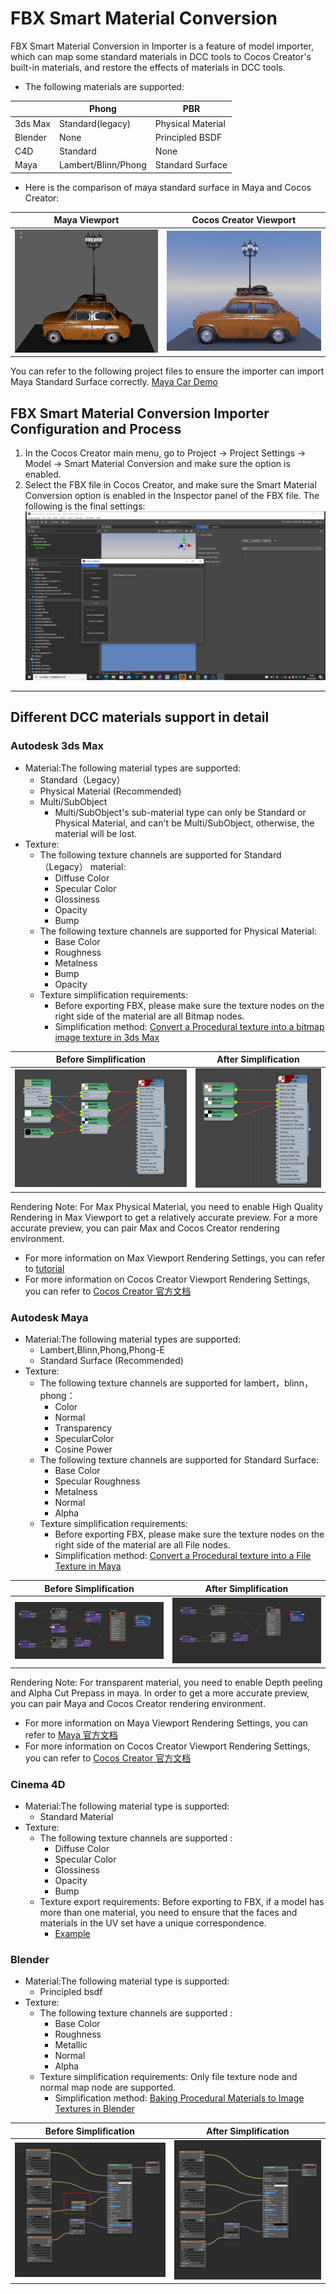# FBX Smart Material Conversion
FBX Smart Material Conversion in Importer is a feature of model importer, which can map some standard materials in DCC tools to Cocos Creator's built-in materials, and restore the effects of materials in DCC tools.
* The following materials are supported:

|         | Phong               | PBR               |
|---------|---------------------|-------------------|
| 3ds Max | Standard(legacy)    | Physical Material |
| Blender | None                | Principled BSDF   |
| C4D     | Standard            | None              |
| Maya    | Lambert/Blinn/Phong | Standard Surface  |
 
* Here is the comparison of maya standard surface in Maya and Cocos Creator:

| Maya Viewport              | Cocos Creator Viewport       |
|----------------------------|------------------------------|
| ![Maya](maya-viewport.png) | ![cocos](cocos-viewport.png) |

You can refer to the following project files to ensure the importer can import Maya Standard Surface correctly.
 [Maya Car Demo](maya_car.zip)

## FBX Smart Material Conversion Importer Configuration and Process
1. In the Cocos Creator main menu, go to Project -> Project Settings -> Model -> Smart Material Conversion and make sure the option is enabled.
2. Select the FBX file in Cocos Creator, and make sure the Smart Material Conversion option is enabled in the Inspector panel of the FBX file.
The following is the final settings:
![img_6.png](enable-smart-conversion.png)

---
## Different DCC materials support in detail
### Autodesk 3ds Max
- Material:The following material types are supported:
  - Standard（Legacy）
  - Physical Material (Recommended)
  - Multi/SubObject
    - Multi/SubObject's sub-material type can only be Standard or Physical Material, and can't be Multi/SubObject, otherwise, the material will be lost.
- Texture:
  - The following texture channels are supported for Standard（Legacy） material:
    - Diffuse Color
    - Specular Color 
    - Glossiness 
    - Opacity 
    - Bump
  - The following texture channels are supported for Physical Material:
    - Base Color 
    - Roughness
    - Metalness
    - Bump
    - Opacity
  - Texture simplification requirements:
    - Before exporting FBX, please make sure the texture nodes on the right side of the material are all Bitmap nodes. 
    - Simplification method: [Convert a Procedural texture into a bitmap image texture in 3ds Max](https://knowledge.autodesk.com/support/3ds-Max/learn-explore/caas/sfdcarticles/sfdcarticles/How-to-convert-a-Procedural-texture-into-a-bitmap-image-texture-in-3ds-Max-for-fbx-export.html)
        

| Before Simplification | After Simplification    |
|-----------------------|-------------------------|
| ![img.png](img.png)   | ![img_1.png](img_1.png) |

Rendering Note: For Max Physical Material, you need to enable High Quality Rendering in Max Viewport to get a relatively accurate preview. For a more accurate preview, you can pair Max and Cocos Creator rendering environment.
* For more information on Max Viewport Rendering Settings, you can refer to [tutorial](https://www.youtube.com/watch?v=82hhg8Q1nus&list=PL9xXzsdQ6pbZGBnVSKMBO_BCYjzmFTj0R&index=2)
* For more information on Cocos Creator Viewport Rendering Settings, you can refer to [Cocos Creator 官方文档](https://docs.cocos.com/creator/manual/zh/module-map/graphics.html)

### Autodesk Maya
- Material:The following material types are supported:
  - Lambert,Blinn,Phong,Phong-E
  - Standard Surface (Recommended)
- Texture:
  - The following texture channels are supported for lambert，blinn，phong：
    - Color
    - Normal
    - Transparency
    - SpecularColor
    - Cosine Power
  - The following texture channels are supported for Standard Surface:
    - Base Color
    - Specular Roughness 
    - Metalness
    - Normal 
    - Alpha
  - Texture simplification requirements:
    - Before exporting FBX, please make sure the texture nodes on the right side of the material are all File nodes. 
    - Simplification method: [Convert a Procedural texture into a File Texture in Maya](https://knowledge.autodesk.com/support/Maya/learn-explore/caas/CloudHelp/cloudhelp/2016/ENU/Maya/files/GUID-0F504570-CB7A-49D3-A7A2-83438C353A9C-htm.html)

| Before Simplification   | After Simplification     |
|-------------------------|--------------------------|
| ![img_2.png](img_2.png) | ![img_3.png](img_3.png)  |

Rendering Note: For transparent material, you need to enable Depth peeling and Alpha Cut Prepass in maya. In order to get a more accurate preview, you can pair Maya and Cocos Creator rendering environment.
* For more information on Maya Viewport Rendering Settings, you can refer to [Maya 官方文档](https://help.autodesk.com/view/MayaUL/2022/ENU/index.html?contextId=Viewport20RendererDisplay)
* For more information on Cocos Creator Viewport Rendering Settings, you can refer to [Cocos Creator 官方文档](https://docs.cocos.com/creator/manual/zh/module-map/graphics.html)

### Cinema 4D
- Material:The following material type is supported:
  - Standard Material
- Texture:
  - The following texture channels are supported :
    - Diffuse Color
    - Specular Color 
    - Glossiness 
    - Opacity 
    - Bump
  - Texture export requirements: Before exporting to FBX, if a model has more than one material, you need to ensure that the faces and materials in the UV set have a unique correspondence.
    - [Example](https://github.com/cocos-creator/3d-tasks/issues/11267)


### Blender
   - Material:The following material type is supported:
     - Principled bsdf
   - Texture:
     - The following texture channels are supported :
       - Base Color
       - Roughness
       - Metallic
       - Normal
       - Alpha
     - Texture simplification requirements: Only file texture node and normal map node are supported. 
       - Simplification method: [Baking Procedural Materials to Image Textures in Blender](https://www.youtube.com/watch?v=AB24ITZHtuE)

| Before Simplification   | After Simplification    |
|-------------------------|-------------------------|
| ![img_4.png](img_4.png) | ![img_5.png](img_5.png) |



